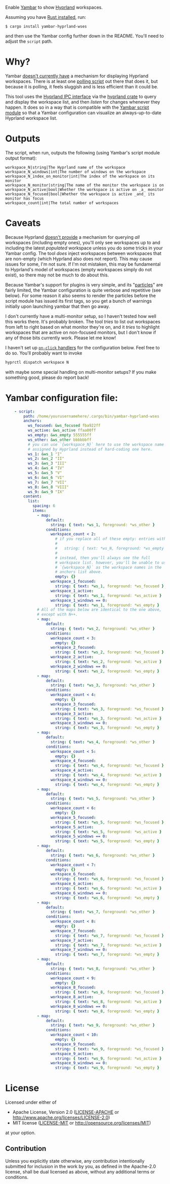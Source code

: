 Enable [Yambar] to show [Hyprland] workspaces.

Assuming you have [Rust installed][Rust], run:

```console
$ cargo install yambar-hyprland-wses
```

and then use the Yambar config further down in the README. You'll need
to adjust the `script` path.

# Why?

Yambar [doesn't currently have][nope] a mechanism for displaying
Hyprland workspaces. There is at least one [polling script] out there
that does it, but because it is polling, it feels sluggish and is less
efficient than it could be.

This tool uses the [Hyprland IPC interface][ipc] via the [hyprland
crate] to query and display the workspace list, and then _listen_ for
changes whenever they happen. It does so in a way that is compatible
with the [Yambar script module][script] so that a Yambar configuration
can visualize an always-up-to-date Hyprland workspace list.

# Outputs

The script, when run, outputs the following (using Yambar's script
module output format):

```
workspace_N|string|The Hyprland name of the workspace
workspace_N_windows|int|The number of windows on the workspace
workspace_N_index_on_monitor|int|The index of the workspace on its monitor
workspace_N_monitor|string|The name of the monitor the workspace is on
workspace_N_active|bool|Whether the workspace is active on _a_ monitor
workspace_N_focused|bool|Whether the workspace is active _and_ its monitor has focus
workspace_count|int|The total number of workspaces
```

# Caveats

Because Hyprland [doesn't provide][empty] a mechanism for querying _all_
workspaces (including empty ones), you'll only see workspaces up to and
including the latest _populated_ workspace unless you do some tricks in
your Yambar config. The tool _does_ inject workspaces between workspaces
that are non-empty (which Hyprland also does not report). This may cause
issues for some, I'm not sure. If I'm not mistaken, this may be
fundamental to Hyprland's model of workspaces (empty workspaces simply
do not exist), so there may not be much to do about this.

Because Yambar's support for plugins is very simple, and its
"[particles]" are fairly limited, the Yambar configuration is quite
verbose and repetitive (see below). For some reason it also seems to
render the particles before the script module has issued its first tags,
so you get a bunch of warnings initially upon launching yambar that then
go away.

I don't currently have a multi-monitor setup, so I haven't tested how
well this works there. It's probably broken. The tool _tries_ to list
out workspaces from left to right based on what monitor they're on, and
it _tries_ to highlight workspaces that are active on non-focused
monitors, but I don't know if any of those bits currently work. Please
let me know!

I haven't set up [`on-click` handlers][click] for the configuration
below. Feel free to do so. You'll probably want to invoke

```bash
hyprctl dispatch workspace N
```

with maybe some special handling on multi-monitor setups? If you make
something good, please do report back!

# Yambar configuration file:

```yaml
    - script:
        path: /home/yourusernamehere/.cargo/bin/yambar-hyprland-wses
        anchors:
          ws_focused: &ws_focused fba922ff
          ws_active: &ws_active ffaa00ff
          ws_empty: &ws_empty 555555ff
          ws_other: &ws_other bbbbbbff
          # you can use `{workspace_N}` here to use the workspace name
          # assigned by Hyprland instead of hard-coding one here.
          ws_1: &ws_1 "I"
          ws_2: &ws_2 "II"
          ws_3: &ws_3 "III"
          ws_4: &ws_4 "IV"
          ws_5: &ws_5 "V"
          ws_6: &ws_6 "VI"
          ws_7: &ws_7 "VII"
          ws_8: &ws_8 "VIII"
          ws_9: &ws_9 "IX"
        content:
          list:
            spacing: 6
            items:
              - map:
                  default:
                    string: { text: *ws_1, foreground: *ws_other }
                  conditions:
                    workspace_count < 2:
                      # if you replace all of these empty: entries with
                      #
                      #   string: { text: *ws_N, foreground: *ws_empty }
                      #
                      # instead, then you'll always see the full
                      # workspace list. however, you'll be unable to use
                      # `{workspace_N}` as the workspace names in the
                      # anchors list above.
                      empty: {}
                    workspace_1_focused:
                      string: { text: *ws_1, foreground: *ws_focused }
                    workspace_1_active:
                      string: { text: *ws_1, foreground: *ws_active }
                    workspace_1_windows == 0:
                      string: { text: *ws_1, foreground: *ws_empty }
              # All of the maps below are identical to the one above,
              # except with N++.
              - map:
                  default:
                    string: { text: *ws_2, foreground: *ws_other }
                  conditions:
                    workspace_count < 3:
                      empty: {}
                    workspace_2_focused:
                      string: { text: *ws_2, foreground: *ws_focused }
                    workspace_2_active:
                      string: { text: *ws_2, foreground: *ws_active }
                    workspace_2_windows == 0:
                      string: { text: *ws_2, foreground: *ws_empty }
              - map:
                  default:
                    string: { text: *ws_3, foreground: *ws_other }
                  conditions:
                    workspace_count < 4:
                      empty: {}
                    workspace_3_focused:
                      string: { text: *ws_3, foreground: *ws_focused }
                    workspace_3_active:
                      string: { text: *ws_3, foreground: *ws_active }
                    workspace_3_windows == 0:
                      string: { text: *ws_3, foreground: *ws_empty }
              - map:
                  default:
                    string: { text: *ws_4, foreground: *ws_other }
                  conditions:
                    workspace_count < 5:
                      empty: {}
                    workspace_4_focused:
                      string: { text: *ws_4, foreground: *ws_focused }
                    workspace_4_active:
                      string: { text: *ws_4, foreground: *ws_active }
                    workspace_4_windows == 0:
                      string: { text: *ws_4, foreground: *ws_empty }
              - map:
                  default:
                    string: { text: *ws_5, foreground: *ws_other }
                  conditions:
                    workspace_count < 6:
                      empty: {}
                    workspace_5_focused:
                      string: { text: *ws_5, foreground: *ws_focused }
                    workspace_5_active:
                      string: { text: *ws_5, foreground: *ws_active }
                    workspace_5_windows == 0:
                      string: { text: *ws_5, foreground: *ws_empty }
              - map:
                  default:
                    string: { text: *ws_6, foreground: *ws_other }
                  conditions:
                    workspace_count < 7:
                      empty: {}
                    workspace_6_focused:
                      string: { text: *ws_6, foreground: *ws_focused }
                    workspace_6_active:
                      string: { text: *ws_6, foreground: *ws_active }
                    workspace_6_windows == 0:
                      string: { text: *ws_6, foreground: *ws_empty }
              - map:
                  default:
                    string: { text: *ws_7, foreground: *ws_other }
                  conditions:
                    workspace_count < 8:
                      empty: {}
                    workspace_7_focused:
                      string: { text: *ws_7, foreground: *ws_focused }
                    workspace_7_active:
                      string: { text: *ws_7, foreground: *ws_active }
                    workspace_7_windows == 0:
                      string: { text: *ws_7, foreground: *ws_empty }
              - map:
                  default:
                    string: { text: *ws_8, foreground: *ws_other }
                  conditions:
                    workspace_count < 9:
                      empty: {}
                    workspace_8_focused:
                      string: { text: *ws_8, foreground: *ws_focused }
                    workspace_8_active:
                      string: { text: *ws_8, foreground: *ws_active }
                    workspace_8_windows == 0:
                      string: { text: *ws_8, foreground: *ws_empty }
              - map:
                  default:
                    string: { text: *ws_9, foreground: *ws_other }
                  conditions:
                    workspace_count < 10:
                      empty: {}
                    workspace_9_focused:
                      string: { text: *ws_9, foreground: *ws_focused }
                    workspace_9_active:
                      string: { text: *ws_9, foreground: *ws_active }
                    workspace_9_windows == 0:
                      string: { text: *ws_9, foreground: *ws_empty }
```

[Yambar]: https://codeberg.org/dnkl/yambar
[Hyprland]: https://hyprland.org/
[Rust]: https://www.rust-lang.org/learn/get-started
[nope]: https://codeberg.org/dnkl/yambar/issues/279
[polling script]: https://www.reddit.com/r/yambar/comments/13dlodc/hyprland_yambar_script/
[ipc]: https://wiki.hyprland.org/IPC/
[hyprland crate]: https://crates.io/crates/hyprland
[script]: https://codeberg.org/dnkl/yambar/src/branch/master/doc/yambar-modules-script.5.scd
[empty]: https://github.com/hyprwm/Hyprland/issues/2723
[particles]: https://codeberg.org/dnkl/yambar/src/branch/master/doc/yambar-particles.5.scd
[click]: https://codeberg.org/dnkl/yambar/src/commit/d6e7710a7ebd0be1f2dba677394f5b30b3e52a4f/doc/yambar-particles.5.scd#L87-L102

# License

Licensed under either of

 * Apache License, Version 2.0
   ([LICENSE-APACHE](LICENSE-APACHE) or http://www.apache.org/licenses/LICENSE-2.0)
 * MIT license
   ([LICENSE-MIT](LICENSE-MIT) or http://opensource.org/licenses/MIT)

at your option.

## Contribution

Unless you explicitly state otherwise, any contribution intentionally submitted
for inclusion in the work by you, as defined in the Apache-2.0 license, shall be
dual licensed as above, without any additional terms or conditions.

